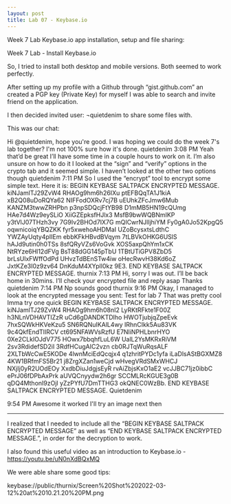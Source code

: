 ```yaml
---
layout: post
title: Lab 07 - Keybase.io
---
```

Week 7 Lab
Keybase.io app installation, setup and file sharing:

Week 7 Lab - Install Keybase.io

So, I tried to install both desktop and mobile versions. Both seemed to work perfectly.

After setting up my profile with a Github through “gist.github.com” an created a PGP key (Private Key) for myself I was able to search and invite friend on the application.



 

                 



I then decided invited user: ¬quietdenim to share some files with.

This was our chat:

Hi @quietdenim, hope you're good. I was hoping we could do the week 7's lab together? I'm not 100% sure how it's done.
quietdenim
3:08 PM
Yeah that’d be great I’ll have some time in a couple hours to work on it. I’m also unsure on how to do it
I looked at the “sign” and “verify” options in the crypto tab and it seemed simple. I haven’t looked at the other two options though
quietdenim
7:11 PM
So I used the “encrypt” tool to encrypt some simple text. Here it is:
BEGIN KEYBASE SALTPACK ENCRYPTED MESSAGE. kiNJamlTJ29ZvW4 RHAOg9hm6h26IXu ptEFBQqTA1J1kiA xB2Q08uDoRQYa62 NIFFodOXRv7cj7B uEUhkZFcJmw6Mub KANZM3twwZRHPbn p3npSDQcjFtYB98 D1mMB5HN19cQUmg HAe7d4Wz9eySLiO XiiGZEpksfHJlx3 MsfB9bwWQBNmIKP y3tVlJ07THzh3vy 7G9Iv2BHOd7IX7G mQICwrNJlljhiYM Fy0gA0Jo52KpgQ5 oqwnicoiqYBQZKK fyr5xwehoAHDMaI UZoBcysxtsLdthC YWZAyUqty4pIIEm ebbKFkHBvdBVqym 7tLBVkOHKG6USlS hAJd9utin0h0TSs 8sfQRyVZs6VoGvk XOS5axpQhYm1xCK NtRYze6Hl12dFVg BsT88dGG145pTbU 1TBtUTiGPV8ZbD5 brLsUlxFWffOdPd UHvzTdBEnSTw4iw oHecRwvH38Kd6oZ JxtKZe3I0z9zv64 DnKduM4XYpll0kz 9E3. END KEYBASE SALTPACK ENCRYPTED MESSAGE.
thurnix
7:13 PM
Hi, sorry I was out. I’ll be back home in 30mins.
I’ll check your encrypted file and reply asap
Thanks
quietdenim
7:14 PM
Np sounds good
thurnix
9:16 PM
Okay, I managed to look at the encrypted message you sent: Test for lab 7
That was pretty cool
Imma try one quick
BEGIN KEYBASE SALTPACK ENCRYPTED MESSAGE. kiNJamlTJ29ZvW4 RHAOg9hm6h08nI2 LyRKtRFkte1F00Z h3NLnVDHAVTIZzR uCd6gDANDKTDIho HWOTjubjqZpeEvk 7hxSQWkHKVeKzu5 SN6RQNuIKAlL4wy IRhnCIkk5Au83VK 9c4QkfEndTlIRCV ct695NFAWVsRzfU E7NliNPHLbnrHYO 0Xe2CLklOJdV775 HOwx7bbqhfLuL6W UalL2YsMKRxRiVM 2sv3RdidefSD2iI 3RdfHCugAIC2vzn cb0RJTqWuRqsALF 2XLTbWcCwE5KODe 4lwnMciEdQcqjx4 q1zhritPYDc1yfa iLaDlsAStBGXMZ8 4KW1BRfmFS5Br21 j8ZrgXZan1weCjd wHvegVRdSMxWHCJ NXjIj0yR2UOdEOy XxdbDiuJdgjsEyR rvAiZbjsKxO1aE2 vcJJBC71jz0ibbC ePrJ06fDPbAxPrk aUVQCnyydw2h6gr SCCMLRcKGUE3g0B qDQ4MthonI9zOjl yZzPYfU7DmTTHG3 okQNEC0WzBb. END KEYBASE SALTPACK ENCRYPTED MESSAGE.
Quietdenim

9:54 PM
Awesome it worked
I'll try an image next then


____________________________________________________________

I realized that I needed to include all the “BEGIN KEYBASE SALTPACK ENCRYPTED MESSAGE” as well as “END KEYBASE SALTPACK ENCRYPTED MESSAGE.”, in order for the decryption to work.

I also found this useful video as an introduction to Keybase.io - https://youtu.be/uN0nXdBQxMQ

We were able share some good tips:

keybase://public/thurnix/Screen%20Shot%202022-03-12%20at%2010.21.20%20PM.png
 
